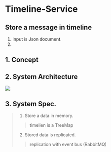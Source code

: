 # Timeline-Service

## Store a message in timeline
1) Input is Json document.
2) 

## 1. Concept

## 2. System Architecture
<div>
  <img src="https://user-images.githubusercontent.com/24906833/92566046-9bcb8f00-f2b6-11ea-8b0b-9f03875cebf6.png">
</div>

## 3. System Spec.
> 1) Store a data in memory.
> > timelien is a TreeMap
> 2) Stored data is replicated.
> > replication with event bus (RabbitMQ)
